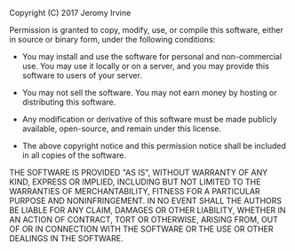 Copyright (C) 2017 Jeromy Irvine

Permission is granted to copy, modify, use, or compile this software, either in source or binary form, under the following conditions:

* You may install and use the software for personal and non-commercial use. You may use it locally or on a server, and you may provide this software to users of your server.

* You may not sell the software. You may not earn money by hosting or distributing this software.

* Any modification or derivative of this software must be made publicly available, open-source, and remain under this license.

* The above copyright notice and this permission notice shall be included in all copies of the software.

THE SOFTWARE IS PROVIDED "AS IS", WITHOUT WARRANTY OF ANY KIND, EXPRESS OR IMPLIED, INCLUDING BUT NOT LIMITED TO THE WARRANTIES OF MERCHANTABILITY, FITNESS FOR A PARTICULAR PURPOSE AND NONINFRINGEMENT. IN NO EVENT SHALL THE AUTHORS BE LIABLE FOR ANY CLAIM, DAMAGES OR OTHER LIABILITY, WHETHER IN AN ACTION OF CONTRACT, TORT OR OTHERWISE, ARISING FROM, OUT OF OR IN CONNECTION WITH THE SOFTWARE OR THE USE OR OTHER DEALINGS IN THE SOFTWARE.
